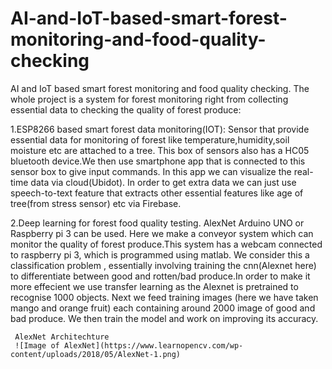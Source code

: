 # AI-and-IoT-based-smart-forest-monitoring-and-food-quality-checking
AI and IoT based smart forest monitoring and food quality checking.
The whole project is a system for forest monitoring right from collecting essential data to checking the quality of forest produce:

1.ESP8266 based smart forest data monitoring(IOT):
      Sensor that provide essential data for monitoring of forest like temperature,humidity,soil moisture etc are attached to a tree.
      This box of sensors also has a HC05 bluetooth device.We then use smartphone app that is connected to this sensor box to give input         commands.
      In this app we can visualize the real-time data via cloud(Ubidot). In order to get extra data we can just use speech-to-text feature       that extracts other essential features like age of tree(from stress sensor) etc via Firebase.

2.Deep learning for forest food quality testing.
AlexNet 
Arduino UNO or Raspberry pi 3 can be used.
      Here we make a conveyor system which can monitor the quality of forest produce.This system has a webcam connected to raspberry pi 3,       which is programmed using matlab.
      We consider this a classification problem , essentially involving training the cnn(Alexnet here) to differentiate between good and         rotten/bad produce.In order to make it more effecient we use transfer learning as the Alexnet is pretrained to recognise 1000             objects.
      Next we feed training images (here we have taken mango and orange fruit) each containing around 2000 image of good and bad produce.
      We then train the model and work on improving its accuracy.
      
     AlexNet Architechture
     ![Image of AlexNet](https://www.learnopencv.com/wp-content/uploads/2018/05/AlexNet-1.png)
